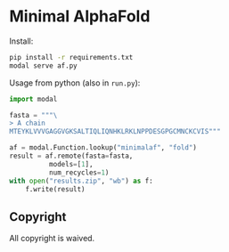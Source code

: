 # Minimal AlphaFold


Install:

```bash
pip install -r requirements.txt
modal serve af.py
```


Usage from python (also in `run.py`):
```py
import modal

fasta = """\
> A chain
MTEYKLVVVGAGGVGKSALTIQLIQNHKLRKLNPPDESGPGCMNCKCVIS"""

af = modal.Function.lookup("minimalaf", "fold")
result = af.remote(fasta=fasta, 
          models=[1],
          num_recycles=1)
with open("results.zip", "wb") as f:
    f.write(result)
```

## Copyright

All copyright is waived.